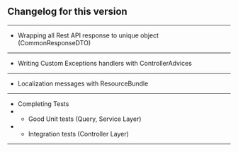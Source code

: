 ## Changelog for this version

---
* Wrapping all Rest API response to unique object (CommonResponseDTO)
---
* Writing Custom Exceptions handlers with ControllerAdvices
---
* Localization messages with ResourceBundle
---
* Completing Tests 
* * Good Unit tests (Query, Service Layer)  
* * Integration tests (Controller Layer)  
---